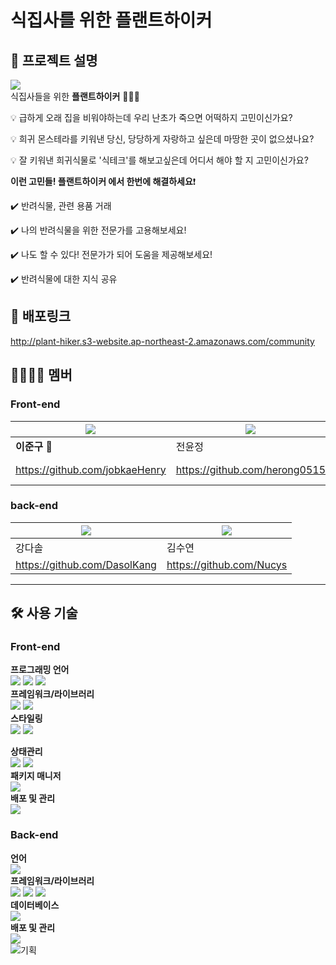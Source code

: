 # **식집사**를 위한 **플랜트하이커**

## :bookmark_tabs: 프로젝트 설명

<img src="https://img1.daumcdn.net/thumb/R1280x0/?scode=mtistory2&fname=https%3A%2F%2Fk.kakaocdn.net%2Fdn%2FxzsMs%2FbtrQJocdBOY%2Fl0UGKF6kqYqNekzUvFkRw0%2Fimg.jpg"><br>
식집사들을 위한 **플랜트하이커** 🙆🏻‍♂️

💡 급하게 오래 집을 비워야하는데 우리 난초가 죽으면 어떡하지 고민이신가요?

💡 희귀 몬스테라를 키워낸 당신, 당당하게 자랑하고 싶은데 마땅한 곳이 없으셨나요?

💡 잘 키워낸 희귀식물로 '식테크'를 해보고싶은데 어디서 해야 할 지 고민이신가요?

**이런 고민들! 플랜트하이커 에서 한번에 해결하세요**❗️

✔️ 반려식물, 관련 용품 거래

✔️ 나의 반려식물을 위한 전문가를 고용해보세요!

✔️ 나도 할 수 있다! 전문가가 되어 도움을 제공해보세요!

✔️ 반려식물에 대한 지식 공유

## 🔗 배포링크

http://plant-hiker.s3-website.ap-northeast-2.amazonaws.com/community

## :family_man_woman_girl_boy: 멤버

### Front-end

| <img src="https://blog.kakaocdn.net/dn/FMhSD/btrSHWMejS5/lKeFYfUiQbl0Q0wQHeS2q0/img.png"/> | <img src="https://blog.kakaocdn.net/dn/mA1pw/btrSLJqR79O/pM7RJACN7NmJj1sY8cjHhK/img.png"/> | <img src="https://blog.kakaocdn.net/dn/6PwBc/btrSHMQCumK/r63HSncKqAyELb6cjSVr8k/img.png"/> |
| ------------------------------------------------------------------------------------------ | ------------------------------------------------------------------------------------------ | ------------------------------------------------------------------------------------------ |
| **이준구** 🥇                                                                              | 전윤정                                                                                     | 정우시                                                                                     |
| https://github.com/jobkaeHenry                                                             | https://github.com/herong0515                                                              | https://github.com/wusi-hub                                                                |

### back-end

| <img src="https://blog.kakaocdn.net/dn/3Q3KE/btrSJS2UxTf/MDABwNPp7WqQukkJpLjBdk/img.png"/> | <img src="https://blog.kakaocdn.net/dn/cQvNmb/btrSJyp5WGX/Cpe2Mprbq1PzNYMumEWkRK/img.png"/> |
| ------------------------------------------------------------------------------------------ | ------------------------------------------------------------------------------------------- |
| 강다솔                                                                                     | 김수연                                                                                      |
| https://github.com/DasolKang                                                               | https://github.com/Nucys                                                                    |

---

## :hammer_and_wrench: 사용 기술

### Front-end

**프로그래밍 언어**<br>
<img src="https://img.shields.io/badge/HTML5-E34F26?style=flat-square&logo=HTML5&logoColor=white"/> <img src="https://img.shields.io/badge/CSS3-1572B6?style=flat-square&logo=CSS3&logoColor=white"/> <img src="https://img.shields.io/badge/Typescript-3178C6?style=flat-square&logo=Typescript&logoColor=white"/>
<br>
**프레임워크/라이브러리**<br>
<img src="https://img.shields.io/badge/React-61DAFB?style=flat-square&logo=React&logoColor=white"/> <img src="https://img.shields.io/badge/React_router-CA4245?style=flat-square&logo=react-router&logoColor=white"/><br>
**스타일링**<br>
<img src="https://img.shields.io/badge/emotion-DB7093?style=flat-square&logo=styled-components&logoColor=white"/> <img src="https://img.shields.io/badge/React Hook Form-EC5990?style=flat-square&logo=React Hook Form&logoColor=white"/><br>

**상태관리**<br>
<img src="https://img.shields.io/badge/Recoil-5466FB?style=flat-square&logo=react&logoColor=white"/> <img src="https://img.shields.io/badge/ReactQuery-FF4154?style=flat-square&logo=ReactQuery&logoColor=white"/><br>
**패키지 매니저**<br>
<img src="https://img.shields.io/badge/Yarn-2C8EBB?style=flat-square&logo=Yarn&logoColor=white"/><br>
**배포 및 관리**<br>
<img src="https://img.shields.io/badge/Amazon_AWS-232F3E?style=flat-square&logo=Amazon AWS&logoColor=white"/>
<br>

### Back-end

**언어**<br>
<img src="https://img.shields.io/badge/Java-007396?style=flat-square&logoColor=white"/><br>
**프레임워크/라이브러리**<br>
<img src="https://img.shields.io/badge/Spring-6DB33F?style=flat-square&logo=Spring&logoColor=white"/>
<img src="https://img.shields.io/badge/Spring_Boot-6DB33F?style=flat-square&logo=spring-boot&logoColor=white"/>
<img src="https://img.shields.io/badge/Spring_Security-6DB33F?style=flat-square&logo=Spring-Security&logoColor=white"/><br>
**데이터베이스**<br>
<img src="https://img.shields.io/badge/MySQL-4479A1?style=flat-square&logo=MySQL&logoColor=white"/><br>
**배포 및 관리**<br>
<img src="https://img.shields.io/badge/Amazon_AWS-232F3E?style=flat-square&logo=Amazon AWS&logoColor=white"/>
<br>
![기획](https://user-images.githubusercontent.com/100949102/206383716-b51e82de-0756-42d0-978d-6822cf941876.jpg)
